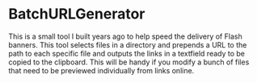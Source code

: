 BatchURLGenerator
=================

This is a small tool I built years ago to help speed the delivery of Flash banners. This tool selects files in a directory and prepends a URL to the path to each specific file and outputs the links in a textfield ready to be copied to the clipboard. This will be handy if you modify a bunch of files that need to be previewed individually from links online.
